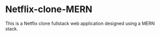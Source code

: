 # Netflix-clone-MERN
This is a Netflix clone fullstack web application designed using a MERN stack.
